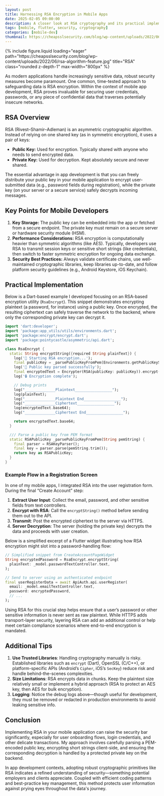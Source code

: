 ```yaml
---
layout: post
title: Harnessing RSA Encryption in Mobile Apps
date: 2025-02-05 09:00:00
description: A closer look at RSA cryptography and its practical implementation in app development
tags: [mobile, flutter, security, cryptography]
categories: [mobile-dev]
thumbnail: https://cheapsslsecurity.com/blog/wp-content/uploads/2022/06/rsa-algorithm-feature.jpg
---
```


<div class="row">
  <div class="col-sm mt-3 mt-md-0 text-center">
    {% include figure.liquid
       loading="eager"
       path="https://cheapsslsecurity.com/blog/wp-content/uploads/2022/06/rsa-algorithm-feature.jpg"
       title="RSA"
       class="rounded z-depth-1"
       max-width="800px"
    %}
  </div>
</div>

As modern applications handle increasingly sensitive data, robust security measures become paramount. One common, time-tested approach to safeguarding data is RSA encryption. Within the context of mobile app development, RSA proves invaluable for securing user credentials, passwords, or any piece of confidential data that traverses potentially insecure networks.

## RSA Overview

RSA (Rivest–Shamir–Adleman) is an asymmetric cryptographic algorithm. Instead of relying on one shared key (as in symmetric encryption), it uses a pair of keys:

- **Public Key:** Used for encryption. Typically shared with anyone who needs to send encrypted data.
- **Private Key:** Used for decryption. Kept absolutely secure and never shared.

The essential advantage in app development is that you can freely distribute your public key in your mobile application to encrypt user-submitted data (e.g., password fields during registration), while the private key (on your server or a secure service) safely decrypts incoming messages.

## Key Points for Mobile Developers

1. **Key Storage:** The public key can be embedded into the app or fetched from a secure endpoint. The private key must remain on a secure server or hardware security module (HSM).
2. **Performance Considerations:** RSA encryption is computationally heavier than symmetric algorithms (like AES). Typically, developers use RSA to transmit session keys or sensitive short strings (like credentials), then switch to faster symmetric encryption for ongoing data exchange.
3. **Security Best Practices:** Always validate certificate chains, use well-maintained cryptographic libraries, keep libraries up-to-date, and follow platform security guidelines (e.g., Android Keystore, iOS Keychain).

## Practical Implementation

Below is a Dart-based example I developed focusing on an RSA-based encryption utility (`RsaEncrypt`). This snippet demonstrates encrypting plaintext (a password, for instance) using a public key. Once encrypted, the resulting ciphertext can safely traverse the network to the backend, where only the corresponding private key can decrypt it.

```dart
import 'dart:developer';
import 'package:app_utils/utils/environments.dart';
import 'package:encrypt/encrypt.dart';
import 'package:pointycastle/asymmetric/api.dart';

class RsaEncrypt {
  static String encryptString({required String plainText}) {
    log('🔐 Starting RSA encryption...');
    final publicKey = _parsePublicKeyFromPem(Environments.getPublicKeyString());
    log('🔑 Public key parsed successfully');
    final encryptedText = Encrypter(RSA(publicKey: publicKey)).encrypt(plainText);
    log('🔒 Encryption complete');

    // Debug prints
    log("______________Plaintext_________________");
    log(plainText);
    log("______________Plaintext End_________________");
    log("______________Ciphertext_________________");
    log(encryptedText.base64);
    log("______________Ciphertext End_________________");

    return encryptedText.base64;
  }

  /// Parse a public key from PEM format
  static RSAPublicKey _parsePublicKeyFromPem(String pemString) {
    final parser = RSAKeyParser();
    final key = parser.parse(pemString.trim());
    return key as RSAPublicKey;
  }
}
```

### Example Flow in a Registration Screen

In one of my mobile apps, I integrated RSA into the user registration form. During the final “Create Account” step:

1. **Extract User Input**: Collect the email, password, and other sensitive fields from text controllers.
2. **Encrypt with RSA**: Call the `encryptString()` method before sending them out to the API.
3. **Transmit**: Post the encrypted ciphertext to the server via HTTPS.
4. **Server Decryption**: The server (holding the private key) decrypts the data and proceeds with user creation.

Below is a simplified excerpt of a Flutter widget illustrating how RSA encryption might slot into a password-handling flow:

```dart
// Simplified snippet from CreateAccountPageWidget
String encryptedPassword = RsaEncrypt.encryptString(
  plainText: _model.passwordTextController.text,
);

// Send to server using an authenticated endpoint
final userRegisterData = await ApiAuth.api.userRegister(
  email: _model.emailTextController.text,
  password: encryptedPassword,
  // ...
);
```

Using RSA for this crucial step helps ensure that a user’s password or other sensitive information is never sent as raw plaintext. While HTTPS adds transport-layer security, layering RSA can add an additional control or help meet certain compliance scenarios where end-to-end encryption is mandated.

## Additional Tips

1. **Use Trusted Libraries**: Handling cryptography manually is risky. Established libraries such as `encrypt` (Dart), OpenSSL (C/C++), or platform-specific APIs (Android’s `Cipher`, iOS’s `SecKey`) reduce risk and handle behind-the-scenes complexities.
2. **Size Limitations**: RSA encrypts data in chunks. Keep the plaintext size relatively small or implement a hybrid approach (RSA to protect an AES key, then AES for bulk encryption).
3. **Logging**: Notice the debug logs above—though useful for development, they must be removed or redacted in production environments to avoid leaking sensitive info.

## Conclusion

Implementing RSA in your mobile application can raise the security bar significantly, especially for user onboarding flows, login credentials, and other delicate transactions. My approach involves carefully parsing a PEM-encoded public key, encrypting short strings client-side, and ensuring the corresponding decryption is handled by a protected private key on the backend.

In app development contexts, adopting robust cryptographic primitives like RSA indicates a refined understanding of security—something potential employers and clients appreciate. Coupled with efficient coding patterns and best-practice key management, this method protects user information against prying eyes throughout the data's journey.
